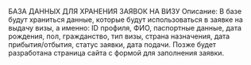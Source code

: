 БАЗА ДАННЫХ ДЛЯ ХРАНЕНИЯ ЗАЯВОК НА ВИЗУ
  Описание:
    В базе будут храниться данные, которые будут использоваться в заявке на выдачу визы, 
    а именно: ID профиля, ФИО, паспортные данные, дата рождения, пол, гражданство, тип визы, 
    страна назначения, дата прибытия/отбытия, статус заявки, дата подачи. 
  Позже будет разработана страница сайта с формой для заполнения заявки. 
